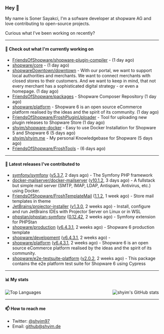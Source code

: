 ### Hey 👋

My name is Soner Sayakci, I'm a sofware developer at shopware AG and love contributing to open-source projects.

Curious what I've been working on recently?

---

#### 👷 Check out what I'm currently working on

- [FriendsOfShopware/shopware-plugin-compiler](https://github.com/FriendsOfShopware/shopware-plugin-compiler) -  (1 day ago)
- [shopware/core](https://github.com/shopware/core) -  (1 day ago)
- [shopwareDowntown/downtown](https://github.com/shopwareDowntown/downtown) - With our portal, we want to support local authorities and merchants. We want to connect merchants with closed stores to their customers. And we want to keep in mind, that not every merchant has a sophisticated digital strategy - or even a homepage. (1 day ago)
- [FriendsOfShopware/packages](https://github.com/FriendsOfShopware/packages) - Shopware Composer Repository (1 day ago)
- [shopware/platform](https://github.com/shopware/platform) - Shopware 6 is an open source eCommerce platform realised by the ideas and the spirit of its community. (1 day ago)
- [FriendsOfShopware/FroshPluginUploader](https://github.com/FriendsOfShopware/FroshPluginUploader) - Tool for uploading new plugin releases to Shopware Store (1 day ago)
- [shyim/shopware-docker](https://github.com/shyim/shopware-docker) - Easy to use Docker Installation for Shopware 5 and Shopware 6 (5 days ago)
- [shyim/shyim.me](https://github.com/shyim/shyim.me) - My personal Knowledgebase for Shopware (5 days ago)
- [FriendsOfShopware/FroshTools](https://github.com/FriendsOfShopware/FroshTools) -  (6 days ago)

---

#### 🔭 Latest releases I've contributed to

- [symfony/symfony](https://github.com/symfony/symfony) ([v5.3.7](https://github.com/symfony/symfony/releases/tag/v5.3.7), 2 days ago) - The Symfony PHP framework
- [docker-mailserver/docker-mailserver](https://github.com/docker-mailserver/docker-mailserver) ([v10.1.2](https://github.com/docker-mailserver/docker-mailserver/releases/tag/v10.1.2), 3 days ago) - A fullstack but simple mail server (SMTP, IMAP, LDAP, Antispam, Antivirus, etc.) using Docker.
- [FriendsOfShopware/FroshTemplateMail](https://github.com/FriendsOfShopware/FroshTemplateMail) ([1.1.2](https://github.com/FriendsOfShopware/FroshTemplateMail/releases/tag/1.1.2), 1 week ago) - Store mail templates in theme
- [JetBrains/projector-installer](https://github.com/JetBrains/projector-installer) ([v1.3.0](https://github.com/JetBrains/projector-installer/releases/tag/v1.3.0), 2 weeks ago) - Install, configure and run JetBrains IDEs with Projector Server on Linux or in WSL
- [phpstan/phpstan-symfony](https://github.com/phpstan/phpstan-symfony) ([0.12.42](https://github.com/phpstan/phpstan-symfony/releases/tag/0.12.42), 2 weeks ago) - Symfony extension for PHPStan
- [shopware/production](https://github.com/shopware/production) ([v6.4.3.1](https://github.com/shopware/production/releases/tag/v6.4.3.1), 2 weeks ago) - Shopware 6 production template
- [shopware/development](https://github.com/shopware/development) ([v6.4.3.1](https://github.com/shopware/development/releases/tag/v6.4.3.1), 2 weeks ago) - 
- [shopware/platform](https://github.com/shopware/platform) ([v6.4.3.1](https://github.com/shopware/platform/releases/tag/v6.4.3.1), 2 weeks ago) - Shopware 6 is an open source eCommerce platform realised by the ideas and the spirit of its community.
- [shopware/e2e-testsuite-platform](https://github.com/shopware/e2e-testsuite-platform) ([v2.0.2](https://github.com/shopware/e2e-testsuite-platform/releases/tag/v2.0.2), 2 weeks ago) - This package contains the e2e platform test suite for Shopware 6 using Cypress

---

#### 📊 My stats

<img align="right" alt="shyim's GitHub stats" src="https://github-readme-stats.vercel.app/api?username=shyim&count_private=1&show_icons=true&" />

![Top Languages](https://github-readme-stats.vercel.app/api/top-langs/?username=shyim)

---

#### 📫 How to reach me

- Twitter: [@shyim97](https://twitter.com/shyim97)
- Email: [github@shyim.de](mailto://github@shyim.de)
